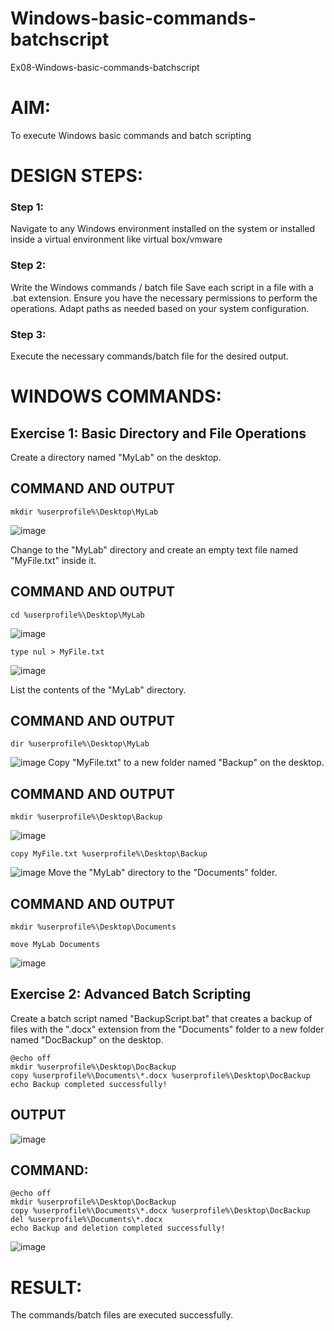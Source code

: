 # Windows-basic-commands-batchscript
Ex08-Windows-basic-commands-batchscript

# AIM:
To execute Windows basic commands and batch scripting

# DESIGN STEPS:

### Step 1:

Navigate to any Windows environment installed on the system or installed inside a virtual environment like virtual box/vmware 

### Step 2:

Write the Windows commands / batch file
Save each script in a file with a .bat extension.
Ensure you have the necessary permissions to perform the operations.
Adapt paths as needed based on your system configuration.
### Step 3:

Execute the necessary commands/batch file for the desired output. 




# WINDOWS COMMANDS:
## Exercise 1: Basic Directory and File Operations
Create a directory named "MyLab" on the desktop.


## COMMAND AND OUTPUT
```
mkdir %userprofile%\Desktop\MyLab
```
![image](https://github.com/user-attachments/assets/300ac1fb-d49d-42ac-9da2-e4b36910ece8)

Change to the "MyLab" directory and create an empty text file named "MyFile.txt" inside it.


## COMMAND AND OUTPUT
```
cd %userprofile%\Desktop\MyLab
```
![image](https://github.com/user-attachments/assets/80144692-1c89-4a49-8869-2149dbd515eb)
```
type nul > MyFile.txt
```
![image](https://github.com/user-attachments/assets/9f935902-0e38-4c6b-900f-e2082ced566b)

List the contents of the "MyLab" directory.
## COMMAND AND OUTPUT
```
dir %userprofile%\Desktop\MyLab
```
![image](https://github.com/user-attachments/assets/b191f0a1-4c98-4ccb-a9ad-cfee97c372a0)
Copy "MyFile.txt" to a new folder named "Backup" on the desktop.
## COMMAND AND OUTPUT
```
mkdir %userprofile%\Desktop\Backup
```
![image](https://github.com/user-attachments/assets/a43d717a-29ea-4c1f-984c-8b73bf8b30fb)
```
copy MyFile.txt %userprofile%\Desktop\Backup
```
![image](https://github.com/user-attachments/assets/292ba609-1a81-4193-9ebb-aad289ce4608)
Move the "MyLab" directory to the "Documents" folder.
## COMMAND AND OUTPUT
```
mkdir %userprofile%\Desktop\Documents

move MyLab Documents
```
![image](https://github.com/user-attachments/assets/f93278a0-b6e5-43e1-a303-499ce480bd72)
## Exercise 2: Advanced Batch Scripting
Create a batch script named "BackupScript.bat" that creates a backup of files with the ".docx" extension from the "Documents" folder to a new folder named "DocBackup" on the desktop.
```
@echo off
mkdir %userprofile%\Desktop\DocBackup
copy %userprofile%\Documents\*.docx %userprofile%\Desktop\DocBackup
echo Backup completed successfully!
```
## OUTPUT
![image](https://github.com/user-attachments/assets/8f1a1ce0-5b23-4df6-a496-7bf08a215614)
## COMMAND:
```
@echo off
mkdir %userprofile%\Desktop\DocBackup
copy %userprofile%\Documents\*.docx %userprofile%\Desktop\DocBackup
del %userprofile%\Documents\*.docx
echo Backup and deletion completed successfully!
```
![image](https://github.com/user-attachments/assets/ba76cde2-582e-4893-b55d-26b3abfb305b)
# RESULT:
The commands/batch files are executed successfully.

